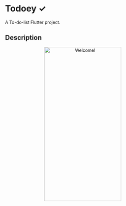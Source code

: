 # Todoey ✓

A To-do-list Flutter project.

## Description

<div align="center" width="50">

<img src="" alt="Welcome!" width="250" height= "500" />

</div>
